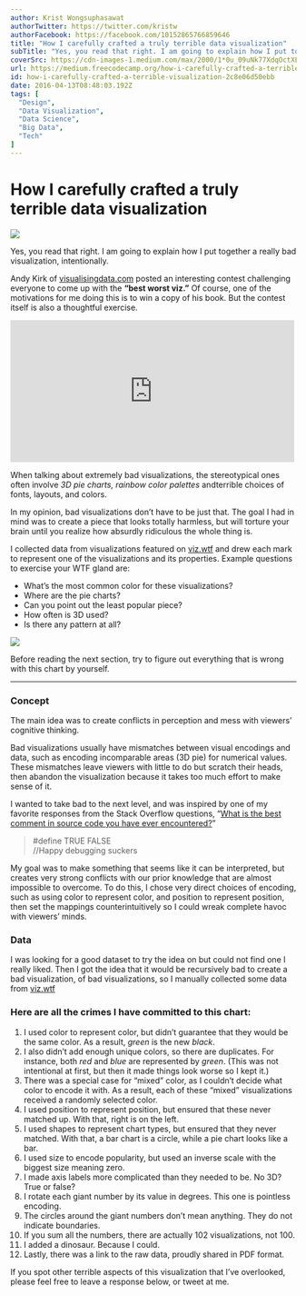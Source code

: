 ```yaml
---
author: Krist Wongsuphasawat
authorTwitter: https://twitter.com/kristw
authorFacebook: https://facebook.com/10152865766859646
title: "How I carefully crafted a truly terrible data visualization"
subTitle: "Yes, you read that right. I am going to explain how I put together a really bad visualization, intentionally...."
coverSrc: https://cdn-images-1.medium.com/max/2000/1*0u_09uNk77XdqOctXLk9MA.jpeg
url: https://medium.freecodecamp.org/how-i-carefully-crafted-a-terrible-visualization-2c8e06d50ebb
id: how-i-carefully-crafted-a-terrible-visualization-2c8e06d50ebb
date: 2016-04-13T08:48:03.192Z
tags: [
  "Design",
  "Data Visualization",
  "Data Science",
  "Big Data",
  "Tech"
]
---
```

# How I carefully crafted a truly terrible data visualization







![](https://cdn-images-1.medium.com/max/2000/1*0u_09uNk77XdqOctXLk9MA.jpeg)







Yes, you read that right. I am going to explain how I put together a really bad visualization, intentionally.

Andy Kirk of [visualisingdata.com](http://www.visualisingdata.com/) posted an interesting contest challenging everyone to come up with the **“best worst viz.”** Of course, one of the motivations for me doing this is to win a copy of his book. But the contest itself is also a thoughtful exercise.





<iframe width="500" height="250" src="https://medium.freecodecamp.org/media/c851daf15f6a1f1c7b6700e564579d9b?postId=2c8e06d50ebb" data-media-id="c851daf15f6a1f1c7b6700e564579d9b" allowfullscreen="" frameborder="0"></iframe>





When talking about extremely bad visualizations, the stereotypical ones often involve _3D pie charts,_ _rainbow color palettes_ andterrible choices of fonts, layouts, and colors.

In my opinion, bad visualizations don’t have to be just that. The goal I had in mind was to create a piece that looks totally harmless, but will torture your brain until you realize how absurdly ridiculous the whole thing is.

I collected data from visualizations featured on [viz.wtf](http://viz.wtf/) and drew each mark to represent one of the visualizations and its properties. Example questions to exercise your WTF gland are:

*   What’s the most common color for these visualizations?
*   Where are the pie charts?
*   Can you point out the least popular piece?
*   How often is 3D used?
*   Is there any pattern at all?







![](https://cdn-images-1.medium.com/max/2000/1*Q-tJ3MgDqZqH5eU7CsJzWQ.png)







Before reading the next section, try to figure out everything that is wrong with this chart by yourself.











* * *







### Concept

The main idea was to create conflicts in perception and mess with viewers’ cognitive thinking.

Bad visualizations usually have mismatches between visual encodings and data, such as encoding incomparable areas (3D pie) for numerical values. These mismatches leave viewers with little to do but scratch their heads, then abandon the visualization because it takes too much effort to make sense of it.

I wanted to take bad to the next level, and was inspired by one of my favorite responses from the Stack Overflow questions, “[What is the best comment in source code you have ever encountered?](http://stackoverflow.com/questions/184618/what-is-the-best-comment-in-source-code-you-have-ever-encountered)”

> #define TRUE FALSE  
> //Happy debugging suckers

My goal was to make something that seems like it can be interpreted, but creates very strong conflicts with our prior knowledge that are almost impossible to overcome. To do this, I chose very direct choices of encoding, such as using color to represent color, and position to represent position, then set the mappings counterintuitively so I could wreak complete havoc with viewers’ minds.

### Data

I was looking for a good dataset to try the idea on but could not find one I really liked. Then I got the idea that it would be recursively bad to create a bad visualization, of bad visualizations, so I manually collected some data from [viz.wtf](http://viz.wtf/)

### Here are all the crimes I have committed to this chart:

1.  I used color to represent color, but didn’t guarantee that they would be the same color. As a result, _green_ is the new _black_.
2.  I also didn’t add enough unique colors, so there are duplicates. For instance, both _red_ and _blue_ are represented by _green_. (This was not intentional at first, but then it made things look worse so I kept it.)
3.  There was a special case for “mixed” color, as I couldn’t decide what color to encode it with. As a result, each of these “mixed” visualizations received a randomly selected color.
4.  I used position to represent position, but ensured that these never matched up. With that, right is on the left.
5.  I used shapes to represent chart types, but ensured that they never matched. With that, a bar chart is a circle, while a pie chart looks like a bar.
6.  I used size to encode popularity, but used an inverse scale with the biggest size meaning zero.
7.  I made axis labels more complicated than they needed to be. No 3D? True or false?
8.  I rotate each giant number by its value in degrees. This one is pointless encoding.
9.  The circles around the giant numbers don’t mean anything. They do not indicate boundaries.
10.  If you sum all the numbers, there are actually 102 visualizations, not 100.
11.  I added a dinosaur. Because I could.
12.  Lastly, there was a link to the raw data, proudly shared in PDF format.

If you spot other terrible aspects of this visualization that I’ve overlooked, please feel free to leave a response below, or tweet at me.








